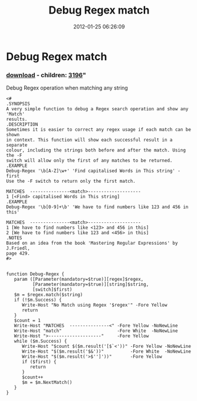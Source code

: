 ﻿---
pid:            3185
parent:         0
children:       3196
poster:         Archdeacon
title:          Debug Regex match
date:           2012-01-25 06:26:09
format:         posh
---

# Debug Regex match

### [download](3185.ps1) - children: [3196](3196.md)"

Debug Regex operation when matching any string

```posh
<#
.SYNOPSIS
A very simple function to debug a Regex search operation and show any 'Match' 
results.
.DESCRIPTION
Sometimes it is easier to correct any regex usage if each match can be shown 
in context. This function will show each successful result in a separate 
colour, including the strings both before and after the match. Using the -F
switch will allow only the first of any matches to be returned.
.EXAMPLE
Debug-Regex '\b[A-Z]\w+' 'Find capitalised Words in This string' -first
Use the -F switch to return only the first match.

MATCHES  ---------------<match>--------------------
1 [<Find> capitalised Words in This string]
.EXAMPLE
Debug-Regex '\b[0-9]+\b' 'We have to find numbers like 123 and 456 in this'

MATCHES  ---------------<match>--------------------
1 [We have to find numbers like <123> and 456 in this]
2 [We have to find numbers like 123 and <456> in this]
.NOTES
Based on an idea from the book 'Mastering Regular Expressions' by J.Friedl,
page 429. 
#>


function Debug-Regex {
   param ([Parameter(mandatory=$true)][regex]$regex,
          [Parameter(mandatory=$true)][string]$string,
          [switch]$first)
   $m = $regex.match($string)
   if (!$m.Success) {
      Write-Host "No Match using Regex '$regex'" -Fore Yellow
      return
   }
   $count = 1
   Write-Host "MATCHES  ---------------<" -Fore Yellow -NoNewLine
   Write-Host "match"                     -Fore White  -NoNewLine
   Write-Host ">--------------------"     -Fore Yellow
   while ($m.Success) {
      Write-Host "$count $($m.result('[$`<'))" -Fore Yellow -NoNewLine 
      Write-Host "$($m.result('$&'))"          -Fore White  -NoNewLine 
      Write-Host "$($m.result('>$'']'))"       -Fore Yellow 
      if ($first) {
         return
      }
      $count++
      $m = $m.NextMatch()
   }
}
```
